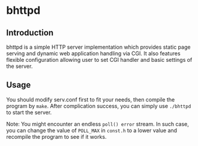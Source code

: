 # bhttpd
## Introduction
bhttpd is a simple HTTP server implementation which provides static page serving and dynamic web application handling via CGI. It also features flexible configuration allowing user to set CGI handler and basic settings of the server.

## Usage
You should modify serv.conf first to fit your needs, then compile the program by ``make``. After complication success, you can simply use ``./bhttpd`` to start the server.

Note: You might encounter an endless ``poll() error`` stream. In such case, you can change the value of ``POLL_MAX`` in ``const.h`` to a lower value and recompile the program to see if it works.

